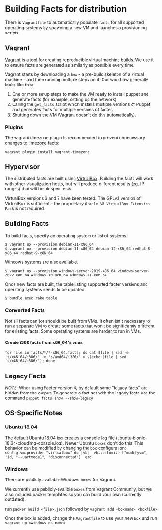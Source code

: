 # Building Facts for distribution

There is `Vagrantfile` to automatically populate `facts` for all supported operating systems by spawning a new VM and launches a provisioning scripts.

## Vagrant

[Vagrant](https://www.vagrantup.com/) is a tool for creating reproducible virtual machine builds.
We use it to ensure facts are generated as similarly as possible every time.

Vagrant starts by downloading a `box` - a pre-build skeleton of a virtual machine - and then running multiple steps on it.
Our workflow generally looks like this:

1. One or more setup steps to make the VM ready to install puppet and generate facts (for example, setting up the network)
1. Calling the `get_facts` script which installs multiple versions of Puppet and generates facts for multiple versions of facter.
1. Shutting down the VM (Vagrant doesn't do this automatically).

### Plugins

The vagrant timezone plugin is recommended to prevent unnecessary changes to timezone facts:

```
vagrant plugin install vagrant-timezone
```

## Hypervisor

The distributed facts are built using [VirtualBox](https://www.virtualbox.org/wiki/Downloads).
Building the facts will work with other visualization hosts, but will produce different results (eg. IP ranges) that will break spec tests.

VirtualBox versions 6 and 7 have been tested.
The GPLv3 version of VirtualBox is sufficient - the proprietary `Oracle VM VirtualBox Extension Pack` is not required.

## Building Facts

To build facts, specify an operating system or list of systems.

```
$ vagrant up --provision debian-11-x86_64
$ vagrant up --provision debian-11-x86_64 debian-12-x86_64 redhat-8-x86_64 redhat-9-x86_64
```

Windows systems are also available.

```
$ vagrant up --provision windows-server-2019-x86_64 windows-server-2022-x86_64 windows-10-x86_64 windows-11-x86_64
```

Once new facts are built, the table listing supported facter versions and operating systems needs to be updated.

```
$ bundle exec rake table
```

### Converted Facts

Not all facts can (or should) be built from VMs.
It often isn't necessary to run a separate VM to create some facts that won't be significantly different for existing facts.
Some operating systems are harder to run in VMs.

#### Create i386 facts from x86_64's ones

```
for file in facts/*/*-x86_64.facts; do cat $file | sed -e 's/x86_64/i386/' -e 's/amd64/i386/' > $(echo $file | sed 's/x86_64/i386/'); done
```

## Legacy Facts

*NOTE*: When using Facter version 4, by default some "legacy facts" are hidden from the output.
To generate a fact set with the legacy facts use the command `puppet facts show --show-legacy`

## OS-Specific Notes

### Ubuntu 18.04

The default Ubuntu 18.04 `box` creates a console log file (ubuntu-bionic-18.04-cloudimg-console.log).
Newer Ubuntu `boxes` don't do this.
This behavior can be modified by changing the `box` configuration: `config.vm.provider "virtualbox" do |vb|  vb.customize ["modifyvm", :id, "--uartmode1", "disconnected"]  end`

### Windows

There are publicly available Windows `boxes` for Vagrant.

We currently use publicly-availble `boxes` from Vagrant Community, but we also included packer templates so you can build your own (currently outdated).

run `packer build <file>.json`
followed by `vagrant add <boxname> <boxfile>`

Once the box is added, change the `Vagrantfile` to use your new `box` and run `vagrant up <windows_os_name>`

